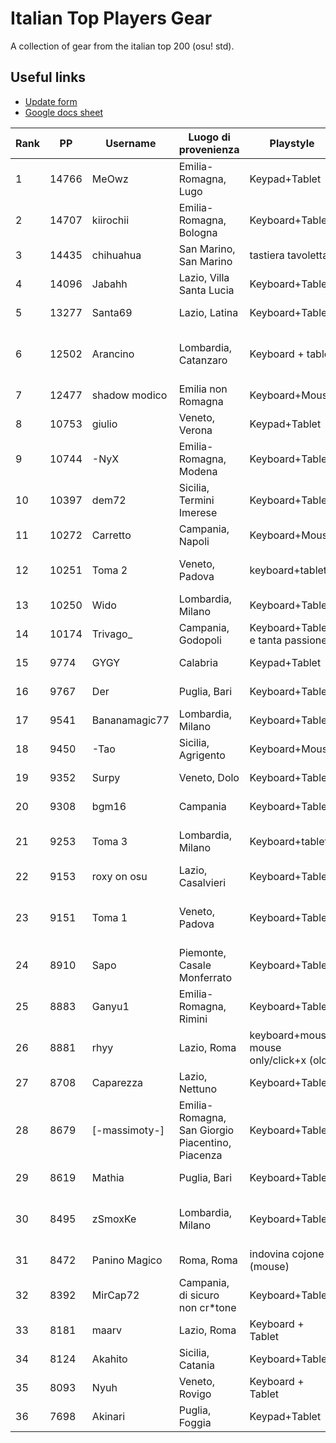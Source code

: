 # Italian Top Players Gear
A collection of gear from the italian top 200 (osu! std).

## Useful links
- [Update form](https://docs.google.com/forms/d/e/1FAIpQLSda6cfkVM5K-jvKprpvKbcX1vKcA1DMkJw6S2R79QjWjU0Qiw/viewform)
- [Google docs sheet](https://docs.google.com/spreadsheets/d/1bnU730-eG2OifO7ucLPpc2_z5B_ul11zTqyIPu8Uwm0)

[//]: # (Table)

|   Rank |    PP | Username      | Luogo di provenienza                             | Playstyle                                | Tap Style                                           | Tablet / Mouse       | Area / Filter / Sensitivity                                                                                                                              | Grip                                                                                                                                                                    | Keyboard                                      | Switch                             | osu! Resolution         | Skin                                                                                                                                                                |
|--------|-------|---------------|--------------------------------------------------|------------------------------------------|-----------------------------------------------------|----------------------|----------------------------------------------------------------------------------------------------------------------------------------------------------|-------------------------------------------------------------------------------------------------------------------------------------------------------------------------|-----------------------------------------------|------------------------------------|-------------------------|---------------------------------------------------------------------------------------------------------------------------------------------------------------------|
|      1 | 14766 | MeOwz         | Emilia-Romagna, Lugo                             | Keypad+Tablet                            | Full Alt (Middle+Index)                             | CTH-690              | w105 h59.0625 x100 y35                                                                                                                                   | https://cdn.discordapp.com/attachments/609171497142976522/1062156346264408174/image.png                                                                                 | Keypad scrauso                                | Cherry MX Red (Silent[?])          | 1920x1080 Fullscreen    | https://skins.osuck.net/skins/863/download?v=0                                                                                                                      |
|      2 | 14707 | kiirochii     | Emilia-Romagna, Bologna                          | Keyboard+Tablet                          | Ring Middle + Index                                 | Wacom Bamboo CTH-470 | 112mm Forced aspect ratio                                                                                                                                | https://i.imgur.com/GeiuXI3.png                                                                                                                                         | hyperx alloy origins core                     | aqua                               | 1920x1080 fullscreen    | https://github.com/rudjx3/skins/blob/main/kiirochii.md                                                                                                              |
|      3 | 14435 | chihuahua     | San Marino, San Marino                           | tastiera tavoletta                       | singletap medio                                     | cth 480              | tra 90 e 112 proporzioni forzate                                                                                                                         | mi vergogno                                                                                                                                                             | hyperx                                        | aqua                               | schermo intero          | cambio skin di continuo                                                                                                                                             |
|      4 | 14096 | Jabahh        | Lazio, Villa Santa Lucia                         | Keyboard+Tablet                          | Middle singletap                                    | Wacom CTL 472        | 77mm x 43.31mm, 12ms 1000hz smoothing, 3 1 0 1 anti chatter                                                                                              | https://cdn.discordapp.com/attachments/873357839555506178/1062380085216288900/IMG_20230110_153826.jpg                                                                   | HyperX Alloy Origins Core TKL                 | HyperX Red                         | 1920x1080 Full Screen   | https://drive.google.com/file/d/1Du_ci_HnpmX87roDG9BIEf3PS9znIUM5/view                                                                                              |
|      5 | 13277 | Santa69       | Lazio, Latina                                    | Keyboard+Tablet                          | Full alt                                            | One by wacom         | 84x47.25                                                                                                                                                 | https://cdn.discordapp.com/attachments/898215948841017414/1062153802398040165/WhatsApp_Image_2023-01-10_at_00.38.20.jpeg                                                | Hyperx                                        | Red                                | Fullscreen              | NM: https://www.mediafire.com/file/w75jeefmlbrxdxp/Aristia%2528Edit%2529.osk/file DT: https://www.mediafire.com/folder/p2tifa527ph2v/Rafis_Blu                      |
|      6 | 12502 | Arancino      | Lombardia, Catanzaro                             | Keyboard + tablet                        | alternate starting bursts with middle finger        | cth 480              | 71x71mm (cambio spesso), filtri: https://cdn.discordapp.com/attachments/670022622150393866/1062401561197805588/image.png                                 | https://cdn.discordapp.com/attachments/670022622150393866/1062401208507175022/PXL_20230110_160252205.jpg                                                                | GMMK Pro                                      | Cherry mx yellow cap               | fullscreen 1920,1080    | https://arancino.s-ul.eu/YWNponq0                                                                                                                                   |
|      7 | 12477 | shadow modico | Emilia non Romagna                               | Keyboard+Mouse                           | Ring index full alt                                 | G703                 | 800 dpi 1.6x in game                                                                                                                                     | https://imgur.com/arTimBW                                                                                                                                               | Ducky One 3                                   | MX Brown                           | Fullscreen 1920x1080    | aristia                                                                                                                                                             |
|      8 | 10753 | giulio        | Veneto, Verona                                   | Keypad+Tablet                            | Index singletap/alt                                 | Wacom CTL 472        | https://cdn.discordapp.com/attachments/990625798379687986/1062333951651360878/areaefiltri.png                                                            |                                                                                                                                                                         | Amusing KeypadPro                             | Cherry MX Black                    | Fullscreen              | https://cdn.discordapp.com/attachments/990625798379687986/1062334870086484029/BubbleSkin20-03-20.osk                                                                |
|      9 | 10744 | -NyX          | Emilia-Romagna, Modena                           | Keyboard+Tablet                          | Full alt                                            | Wacom ctl 472        | Area: 70x42mm, Tablet girato a 15° Filtri: Devocup antichatter, Latency e Antichatter Strength 10, antichatter multiplier 1, antichatter offset X=0, Y=1 | https://imgur.com/JlmMdY5                                                                                                                                               | HyperX Alloy Origins                          | HyperX Reds                        | (1920x1080) Fullscreen  | https://b.catgirlsare.sexy/Ix4N3i6h.osk                                                                                                                             |
|     10 | 10397 | dem72         | Sicilia, Termini Imerese                         | Keyboard+Tablet                          | Singletap                                           | ctl-472              | foto                                                                                                                                                     | https://cdn.discordapp.com/attachments/777797021632561162/1063066865850646618/grip.jpg                                                                                  | Hyperx alloy origins                          | Red                                | 1920x1080 Fullscreen    | https://osuskins.net/skin/k38KhZg                                                                                                                                   |
|     11 | 10272 | Carretto      | Campania, Napoli                                 | Keyboard+Mouse                           | Full alt                                            | Razer DeathAdder     | 1800 dpi 1x                                                                                                                                              | impossibile mi scoccio                                                                                                                                                  | una ducky ma non ricordo quale                | neg                                | fulscreen               | no. ti prego                                                                                                                                                        |
|     12 | 10251 | Toma 2        | Veneto, Padova                                   | keyboard+tablet                          | middle index singletap and full alt                 | CTL-480              | 33mm x 36.95mm 18°                                                                                                                                       | https://imgur.com/a/2lkQFIk                                                                                                                                             | hyperx alloy origins 100%                     | hyperx red                         | 2560x1440               | https://drive.google.com/file/d/1mHcLnJnpR2gFhdOtZiELD2HnGKlATglY/view?usp=share_link                                                                               |
|     13 | 10250 | Wido          | Lombardia, Milano                                | Keyboard+Tablet                          | Singletap Index                                     | CTL-472              | 96x57.37 1ms 4strength 1000hz                                                                                                                            | https://cdn.discordapp.com/attachments/1052742094470516748/1070760630858035230/IMG_20230202_184009766.jpg                                                               | Cooler Master                                 | Brown                              | 1920x1080 Fullscreen    | https://drive.google.com/file/d/1xpxtmAu3GFAtdp54-_mI3WfSSFX0r3oU/view?usp=sharing                                                                                  |
|     14 | 10174 | Trivago_      | Campania, Godopoli                               | Keyboard+Tablet e tanta passione         | Full alt                                            | Wacom CTH 690        | 65mm x 40mm con 1.05x di sens                                                                                                                            | https://tommaso.s-ul.eu/ZTZoGukq                                                                                                                                        | Custom con PCB GK61X                          | Gateron Red                        | 1768x992 Fullscreen     | NM: https://tommaso.s-ul.eu/fIfA131t | DT: https://tommaso.s-ul.eu/MJSpwWx4                                                                                         |
|     15 |  9774 | GYGY          | Calabria                                         | Keypad+Tablet                            | Middle singletap                                    | CTH-480              | 77x49.56 1x                                                                                                                                              |                                                                                                                                                                         | NONO Keypad                                   | Cherry MX Brown                    | 1920x1080 Fullscreen    |                                                                                                                                                                     |
|     16 |  9767 | Der           | Puglia, Bari                                     | Keyboard+Tablet                          | Middle (Main), Index                                | Intuos CTL-480       | https://i.imgur.com/8Va60DX.gif                                                                                                                          | https://i.imgur.com/9mimwPb.png                                                                                                                                         | Hyperx Alloy Origins                          | Red                                | 1920x1080 Full Screen   | No                                                                                                                                                                  |
|     17 |  9541 | Bananamagic77 | Lombardia, Milano                                | Keyboard+Tablet                          | Full alt                                            | Ctl-672              | Area:80 x 45, Latenza:12ms 143hz, sens:x1                                                                                                                | https://cdn.discordapp.com/attachments/687459402990616648/1063619697540616222/IMG_0824.jpg                                                                              | Logitech k120                                 | Membrane Keyboard :/               | Fullscreen 1920 x 1080  | Whitecat v1                                                                                                                                                         |
|     18 |  9450 | -Tao          | Sicilia, Agrigento                               | Keyboard+Mouse                           | Full Alt                                            | Glorious Model D-    | 800 DPI, 2.2x                                                                                                                                            | https://prnt.sc/sk6Mrsmd_GYZ                                                                                                                                            | HyperX Alloy Origins Core                     | Cherry Mx Red                      | 1920x1080               | https://raw.githubusercontent.com/eranyoung/osuSkins/master/Skins/vv_idke_trail.osk                                                                                 |
|     19 |  9352 | Surpy         | Veneto, Dolo                                     | Keyboard+Tablet                          | index(main), middle                                 | Wacom CTL-471        | old: 87.08x75.32 ~ new:  100x56.25 (always had smoothing 10ms+)                                                                                          | https://cdn.discordapp.com/attachments/785745051556511765/926134400851255347/IMG_5100.jpg                                                                               | old: corsair strafe ~ new: hyperx             | always had red switches            | 1920x1080 (Fullscreen)  | https://drive.google.com/file/d/1MGx7QTD_nqv2y-pTAfxZv_nmfxdGaPB5/view?usp=sharing                                                                                  |
|     20 |  9308 | bgm16         | Campania                                         | Keyboard+Tablet                          | Middle singletap/alt                                | Wacom CTL-472        | https://imgur.com/CXZK89a                                                                                                                                |                                                                                                                                                                         | durgod taurus k320                            | Cherry MX Red                      | 1920x1080 (Fullscreen)  | no                                                                                                                                                                  |
|     21 |  9253 | Toma 3        | Lombardia, Milano                                | Keyboard+tablet                          | Singletap                                           | One by One Wacom 472 | Smoothing filter and Antichatter                                                                                                                         | https://cdn.discordapp.com/attachments/903678599742238790/1062180439185444894/rn_image_picker_lib_temp_8c056b6e-eca4-4f33-8ea2-7f9d54fa35d2.jpg                         | Corsair K55 RGB e Occasionalmente Ajazz       | Membrana e Red                     | 1920x1080 Windowed      | No                                                                                                                                                                  |
|     22 |  9153 | roxy on osu   | Lazio, Casalvieri                                | Keyboard+Tablet                          | index (main) middle                                 | one by wacom         | 66.4 x 45.24                                                                                                                                             | https://cdn.discordapp.com/attachments/988507418487033937/1062376553226440774/1673360697115.jpg                                                                         | hyperx alloy origins core                     | hyperx red switch                  | 1920x1080 (Fullscreen)  | https://skins.osuck.net/skins/1648?v=0                                                                                                                              |
|     23 |  9151 | Toma 1        | Veneto, Padova                                   | Keyboard+Tablet                          | Index middle full alt, a volte volte singletappo.   | Xp-Pen G640          | guarda il mio profilo                                                                                                                                    | https://cdn.discordapp.com/attachments/947826503691927613/1063503796216537158/Screenshot_20230113_180349_Gallery.jpg                                                    | HyperX Alloy Fps Pro (main), Durgod K320      | Cherry red (main), Cherry brown    | Fullscreen 1440p        | La cambio sempre, usate quella di LoreFox (che sarei io)^^                                                                                                          |
|     24 |  8910 | Sapo          | Piemonte, Casale Monferrato                      | Keyboard+Tablet                          | Ring Index                                          | CTL-4100             | mrekk area lol                                                                                                                                           | https://ibb.co/2yJXNR0                                                                                                                                                  | HyperX 60%                                    | Red                                | FULLSCREEN              | https://www.reddit.com/r/OsuSkins/comments/t5ys5o/std_only_hdsd_karcher_skin_remake_tippy_gochiusa/                                                                 |
|     25 |  8883 | Ganyu1        | Emilia-Romagna, Rimini                           | Keyboard+Tablet                          | Index singletap/alt                                 | CTH-480              | 73.5 x 60.5 | Smoothing Filter 12ms 1000Hz, Antichatter 3 1 0 1                                                                                          | https://cdn.discordapp.com/attachments/821142349060505603/1062521119707512842/20230111_005831.jpg                                                                       | HyperX Alloy Origins Core                     | HyperX Red                         | 1920x1080 Fullscreen    | - Seoul V10 with Red Cursor https://gist.github.com/Fobxx/107e2bad2bf7312cd49431c696aac912                                                                          |
|     26 |  8881 | rhyy          | Lazio, Roma                                      | keyboard+mouse, mouse only/click+x (old) | index singletap/full alt                            | Logitech G303 SE     | 800 dpi, 1.27x in game                                                                                                                                   |                                                                                                                                                                         | Keychron Q3                                   | Jwick Black, TX long 55g           | fullscreen 1080p        | https://files.catbox.moe/ff777z.osk                                                                                                                                 |
|     27 |  8708 | Caparezza     | Lazio, Nettuno                                   | Keyboard+Tablet                          | Full alt                                            | Wacom CTL-472        | 66x53                                                                                                                                                    | https://cdn.discordapp.com/attachments/928750473249435788/1062136572033630238/rn_image_picker_lib_temp_4e8aba3f-44f8-4b50-a881-654307592693.jpg                         | HyperX Alloy Origins Core                     | HyperX Aqua switch                 | FULLSCREEN              | NM https://www.mediafire.com/file/sdks525y5ix8kb2/VAXEI_VALERIO_EDIT.osk/file, DT RAFIS OR https://www.mediafire.com/file/gsctttev8hgdw17/SYtho_edit_scola.osk/file |
|     28 |  8679 | [-massimoty-] | Emilia-Romagna, San Giorgio Piacentino, Piacenza | Keyboard+Tablet                          | Mix                                                 | Wacom Ctl-472        | https://imgur.com/a/sMAEBHJ                                                                                                                              | https://cdn.discordapp.com/attachments/932024049897463858/1071462903074529351/IMG_2551.jpg                                                                              | Hyperx Alloy Origins Full                     | Red                                | Fullscreen 1920x1080    | cambio skin di continuo                                                                                                                                             |
|     29 |  8619 | Mathia        | Puglia, Bari                                     | Keyboard+Tablet                          | Middle singletap                                    | CTL-480              | 45.43mm x 34.96mm                                                                                                                                        | come se tengo un martello in mano                                                                                                                                       | Corsair Strafe                                | Cherry mx red                      | 2k fullscreen           | https://mathya.it/skins                                                                                                                                             |
|     30 |  8495 | zSmoxKe       | Lombardia, Milano                                | Keyboard+Tablet                          | Index middle a gargia di minchia, di solito alterno | Huion H1060P         | Area 90x58 | no filtri | 1x in-game sens                                                                                                                 | https://cdn.discordapp.com/attachments/810702231774035968/1070540110329815040/IMG_20230202_040313_948.jpg                                                               | GMMK Pro                                      | Tecsee Purple Panda                | 1920 x 1080 Fullscreen  | https://cdn.discordapp.com/attachments/777709893808291850/1064873917820452905/Jace_6.25.osk                                                                         |
|     31 |  8472 | Panino Magico | Roma, Roma                                       | indovina cojone (mouse)                  | default                                             | superlight           | 1100dpi x1                                                                                                                                               | no                                                                                                                                                                      | hyperx                                        | RED LIKE ROSES                     | native(1920x1080)       | neg                                                                                                                                                                 |
|     32 |  8392 | MirCap72      | Campania, di sicuro non cr*tone                  | Keyboard+Tablet                          | full alt                                            | CTL-472              | https://media.discordapp.net/attachments/1014138759492685835/1062733498139553862/image.png?width=403&height=434                                          | https://media.discordapp.net/attachments/1014138759492685835/1062734105239879711/rn_image_picker_lib_temp_f6d509c0-29a4-47c4-8ded-85327e81ede6.jpg?width=325&height=433 | Corsair K63                                   | Cherry MX Red                      | 1920x1080 Fullscreen    | 50 euro                                                                                                                                                             |
|     33 |  8181 | maarv         | Lazio, Roma                                      | Keyboard + Tablet                        | Ring-Index                                          | Wacom CTL-672        | Area 85,72mm x 65,85mm, Filtri: lmao                                                                                                                     |                                                                                                                                                                         | devo cambiarla soon non so quale ho preso lol | Blue / Red                         | 1920x1080               | https://drive.google.com/drive/folders/1CRCumkSoArIKFHzA9NmzTEnhMoBOOk5-?usp=sharing                                                                                |
|     34 |  8124 | Akahito       | Sicilia, Catania                                 | Keyboard+Tablet                          | Ring Index                                          | ctl-480              | 1.0x 400dpi                                                                                                                                              | https://imgur.com/a/JAFyCvd                                                                                                                                             | KBD8X                                         | JWK ultimate black 62g             | 1920x1080 fullscreen    | https://mega.nz/file/VnAgSYIQ#e96D_PxAXcwhIJ97-QaPHj9rEQ6bLx_jM-VDRkaO4So                                                                                           |
|     35 |  8093 | Nyuh          | Veneto, Rovigo                                   | Keyboard + Tablet                        | Middle Singletap                                    | Wacom CTL-4100       | 65mm x 40mm                                                                                                                                              | https://nyuh.s-ul.eu/rbTiEGva                                                                                                                                           | 5075S Shine-Through                           | Akko CS Wine White / Gateron Brown | 1920x1080 (full screen) | https://nyuhskins.carrd.co/                                                                                                                                         |
|     36 |  7698 | Akinari       | Puglia, Foggia                                   | Keypad+Tablet                            | Ring Index                                          | CTL-4100             | 110x70mm 1.0x                                                                                                                                            |                                                                                                                                                                         | Anne Pro 2                                    | Gateron Red                        | 1920x1080 (Fullscreen)  | https://akinariportal.xyz/users/4001304                                                                                                                             |